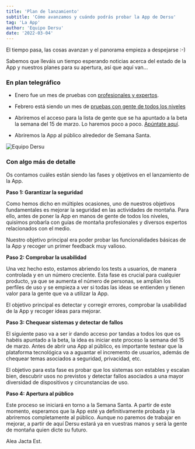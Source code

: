 ```yaml
---
title: 'Plan de lanzamiento'
subtitle: 'Cómo avanzamos y cuándo podrás probar la App de Dersu'
tag: 'La App'
author: 'Equipo Dersu'
date: '2022-03-04'
---
```


El tiempo pasa, las cosas avanzan y el panorama empieza a despejarse :-)

Sabemos que lleváis un tiempo esperando noticias acerca del estado de la App y nuestros planes para su apertura, así que aquí van…

### En plan telegráfico

- Enero fue un mes de pruebas con [profesionales y expertos](https://dersu.uz/es/blog/cumplemes/).

- Febrero está siendo un mes de [pruebas con gente de todos los niveles](https://www.instagram.com/p/CaFnrSDoTXS/)

- Abriremos el acceso para la lista de gente que se ha apuntado a la beta la semana del 15 de marzo. Lo haremos poco a poco. [Apúntate aquí](https://dersu.uz/es/beta/).

- Abriremos la App al público alrededor de Semana Santa.

![Equipo Dersu](/images/posts/es/plan-de-lanzamiento/team.jpg)


### Con algo más de detalle

Os contamos cuáles están siendo las fases y objetivos en el lanzamiento de la App.

**Paso 1: Garantizar la seguridad**

Como hemos dicho en múltiples ocasiones, uno de nuestros objetivos fundamentales es mejorar la seguridad en las actividades de montaña. Para ello, antes de poner la App en manos de gente de todos los niveles, quisimos probarla con guías de montaña profesionales y diversos expertos relacionados con el medio.

Nuestro objetivo principal era poder probar las funcionalidades básicas de la App y recoger un primer feedback muy valioso.

**Paso 2: Comprobar la usabilidad**

Una vez hecho esto, estamos abriendo los tests a usuarios, de manera controlada y en un número creciente. Esta fase es crucial para cualquier producto, ya que se aumenta el número de personas, se amplían los perfiles de uso y se empieza a ver si todas las ideas se entienden y tienen valor para la gente que va a utilizar la App.

El objetivo principal es detectar y corregir errores, comprobar la usabilidad de la App y recoger ideas para mejorar.

**Paso 3: Chequear sistemas y detectar de fallos**

El siguiente paso va a ser ir dando acceso por tandas a todos los que os habéis apuntado a la beta, la idea es iniciar este proceso la semana del 15 de marzo. Antes de abrir una App al público, es importante testear que la plataforma tecnológica va a aguantar el incremento de usuarios, además de chequear temas asociados a seguridad, privacidad, etc.

El objetivo para esta fase es probar que los sistemas son estables y escalan bien, descubrir usos no previstos y detectar fallos asociados a una mayor diversidad de dispositivos y circunstancias de uso.

**Paso 4: Apertura al público**

Este proceso se iniciará en torno a la Semana Santa. A partir de este momento, esperamos que la App esté ya definitivamente probada y la abriremos completamente al público. Aunque no paremos de trabajar en mejorar, a partir de aquí Dersu estará ya en vuestras manos y será la gente de montaña quien dicte su futuro.

Alea Jacta Est.
